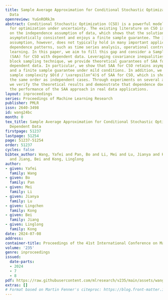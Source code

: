 ```yaml
---
title: Sample Average Approximation for Conditional Stochastic Optimization with Dependent
  Data
openreview: YuGnRORkJm
abstract: Conditional Stochastic Optimization (CSO) is a powerful modelling paradigm
  for optimization under uncertainty. The existing literature on CSO is mainly based
  on the independence assumption of data, which shows that the solution of CSO is
  asymptotically consistent and enjoys a finite sample guarantee. The independence
  assumption, however, does not typically hold in many important applications with
  dependence patterns, such as time series analysis, operational control, and reinforcement
  learning. In this paper, we aim to fill this gap and consider a Sample Average Approximation
  (SAA) for CSO with dependent data. Leveraging covariance inequalities and independent
  block sampling technique, we provide theoretical guarantees of SAA for CSO with
  dependent data. In particular, we show that SAA for CSO retains asymptotic consistency
  and a finite sample guarantee under mild conditions. In addition, we establish the
  sample complexity $O(d / \varepsilon^4)$ of SAA for CSO, which is shown to be of
  the same order as independent cases. Through experiments on several applications,
  we verify the theoretical results and demonstrate that dependence does not degrade
  the performance of the SAA approach in real data applications.
layout: inproceedings
series: Proceedings of Machine Learning Research
publisher: PMLR
issn: 2640-3498
id: wang24bc
month: 0
tex_title: Sample Average Approximation for Conditional Stochastic Optimization with
  Dependent Data
firstpage: 51237
lastpage: 51254
page: 51237-51254
order: 51237
cycles: false
bibtex_author: Wang, Yafei and Pan, Bo and Li, Mei and Lu, Jianya and Kong, Lingchen
  and Jiang, Bei and Kong, Linglong
author:
- given: Yafei
  family: Wang
- given: Bo
  family: Pan
- given: Mei
  family: Li
- given: Jianya
  family: Lu
- given: Lingchen
  family: Kong
- given: Bei
  family: Jiang
- given: Linglong
  family: Kong
date: 2024-07-08
address:
container-title: Proceedings of the 41st International Conference on Machine Learning
volume: '235'
genre: inproceedings
issued:
  date-parts:
  - 2024
  - 7
  - 8
pdf: https://raw.githubusercontent.com/mlresearch/v235/main/assets/wang24bc/wang24bc.pdf
extras: []
# Format based on Martin Fenner's citeproc: https://blog.front-matter.io/posts/citeproc-yaml-for-bibliographies/
---
```

